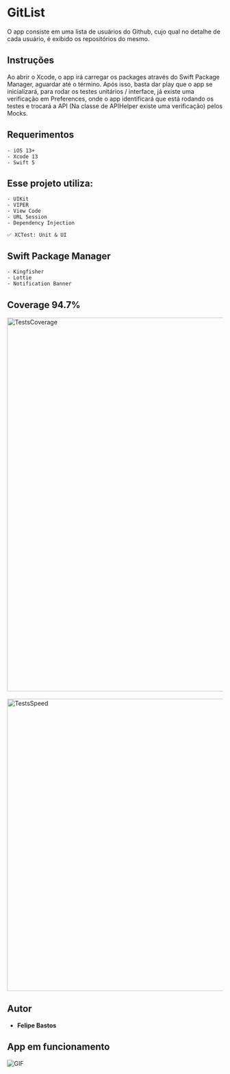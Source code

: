 # GitList

O app consiste em uma lista de usuários do Github, cujo qual no detalhe de cada usuário, é exibido os repositórios do mesmo.

## Instruções

Ao abrir o Xcode, o app irá carregar os packages através do Swift Package Manager, aguardar até o término. Após isso, basta dar play que o app se inicializará, para rodar os testes unitários / interface, já existe uma verificação em Preferences, onde o app identificará que está rodando os testes e trocará a API (Na classe de APIHelper existe uma verificação) pelos Mocks.

## Requerimentos

```
- iOS 13+
- Xcode 13
- Swift 5
```

## Esse projeto utiliza:

```
- UIKit
- VIPER
- View Code
- URL Session
- Dependency Injection

✅ XCTest: Unit & UI
```

## Swift Package Manager
```
- Kingfisher
- Lottie
- Notification Banner
```
## Coverage 94.7%

<img width="874" alt="TestsCoverage" src="https://github.com/FelipeABastos/GitList/assets/56007862/bced5f44-ee42-46b0-9fa4-d76d5be8d052">
<br/><br/>
<img width="683" alt="TestsSpeed" src="https://github.com/FelipeABastos/GitList/assets/56007862/9d9729c3-7805-4b8c-bf52-e38094be2415">

## Autor

* **Felipe Bastos** 

## App em funcionamento

![GIF](https://github.com/FelipeABastos/GitList/assets/56007862/a58c2656-8604-45d9-83ab-cddac2f5b068)
